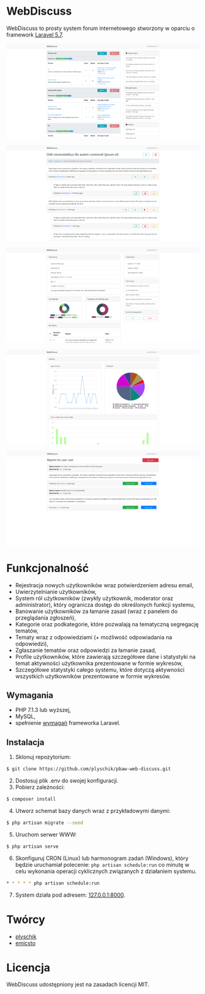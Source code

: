 # WebDiscuss
WebDiscuss to prosty system forum internetowego stworzony w oparciu o framework [Laravel 5.7](https://laravel.com).

![](docs/images/screenshot1.png)

![](docs/images/screenshot2.png)

![](docs/images/screenshot3.png)

![](docs/images/screenshot4.png)

![](docs/images/screenshot5.png)

# Funkcjonalność
* Rejestracja nowych użytkowników wraz potwierdzeniem adresu email,
* Uwierzytelnianie użytkowników,
* System ról użytkowników (zwykły użytkownik, moderator oraz administrator), który ogranicza dostęp do określonych funkcji systemu,
* Banowanie użytkowników za łamanie zasad (wraz z panelem do przeglądania zgłoszeń),
* Kategorie oraz podkategorie, które pozwalają na tematyczną segregację tematów,
* Tematy wraz z odpowiedziami (+ możliwość odpowiadania na odpowiedzi),
* Zgłaszanie tematów oraz odpowiedzi za łamanie zasad,
* Profile użytkowników, które zawierają szczegółowe dane i statystyki na temat aktywności użytkownika prezentowane w formie wykresów,
* Szczegółowe statystyki całego systemu, które dotyczą aktywności wszystkich użytkowników prezentowane w formie wykresów.

## Wymagania
* PHP 7.1.3 lub wyższej,
* MySQL,
* spełnienie [wymagań](https://laravel.com/docs/5.7/installation#server-requirements) frameworka Laravel.

## Instalacja
1. Sklonuj repozytorium:
```bash
$ git clone https://github.com/plyschik/pbaw-web-discuss.git
```

2. Dostosuj plik .env do swojej konfiguracji.
3. Pobierz zależności:
```bash
$ composer install 
```
4. Utworz schemat bazy danych wraz z przykładowymi danymi:
```bash
$ php artisan migrate --seed
```
5. Uruchom serwer WWW:
```bash
$ php artisan serve
```
6. Skonfiguruj CRON (Linux) lub harmonogram zadań (Windows), który będzie uruchamiał polecenie: ```php artisan schedule:run``` co minutę w celu wykonania operacji cyklicznych związanych z działaniem systemu.
```bash
* * * * * php artisan schedule:run
```

7. System działa pod adresem: [127.0.0.1:8000](http://127.0.0.1:8000).

# Twórcy
* [plyschik](https://github.com/plyschik)
* [emicsto](https://github.com/emicsto)

# Licencja
WebDiscuss udostępniony jest na zasadach licencji MIT.
